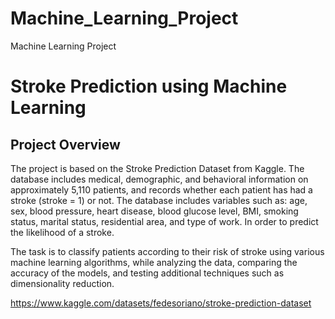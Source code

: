 # Machine_Learning_Project
Machine Learning Project

#  Stroke Prediction using Machine Learning

##  Project Overview

The project is based on the Stroke Prediction Dataset from Kaggle.
The database includes medical, demographic, and behavioral information on approximately 5,110 patients, and records whether each patient has had a stroke (stroke = 1) or not.
The database includes variables such as: age, sex, blood pressure, heart disease, blood glucose level, BMI, smoking status, marital status, residential area, and type of work.
In order to predict the likelihood of a stroke.

The task is to classify patients according to their risk of stroke using various machine learning algorithms, while analyzing the data, comparing the accuracy of the models, and testing additional techniques such as dimensionality reduction.

https://www.kaggle.com/datasets/fedesoriano/stroke-prediction-dataset
